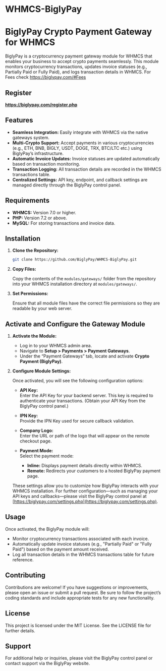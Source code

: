 # WHMCS-BiglyPay
# BiglyPay Crypto Payment Gateway for WHMCS

BiglyPay is a cryptocurrency payment gateway module for WHMCS that enables your business to accept crypto payments seamlessly. This module monitors cryptocurrency transactions, updates invoice statuses (e.g., Partially Paid or Fully Paid), and logs transaction details in WHMCS. For Fees check https://biglypay.com/#Fees


## Register
**https://biglypay.com/register.php**

## Features

- **Seamless Integration:** Easily integrate with WHMCS via the native gateways system.
- **Multi-Crypto Support:** Accept payments in various cryptocurrencies (e.g., ETH, BNB, BIGLY, USDT, DOGE, TRX, BTC/LTC etc.) using BiglyPay’s infrastructure.
- **Automatic Invoice Updates:** Invoice statuses are updated automatically based on transaction monitoring.
- **Transaction Logging:** All transaction details are recorded in the WHMCS transactions table.
- **Centralized Settings:** API key, endpoint, and callback settings are managed directly through the BiglyPay control panel.

## Requirements

- **WHMCS:** Version 7.0 or higher.
- **PHP:** Version 7.2 or above.
- **MySQL:** For storing transactions and invoice data.

## Installation

1. **Clone the Repository:**

   ```bash
   git clone https://github.com/BiglyPay/WHMCS-BiglyPay.git
   ```

2. **Copy Files:**

   Copy the contents of the `modules/gateways/` folder from the repository into your WHMCS installation directory at `modules/gateways/`.

3. **Set Permissions:**

   Ensure that all module files have the correct file permissions so they are readable by your web server.

## Activate and Configure the Gateway Module

1. **Activate the Module:**

   - Log in to your WHMCS admin area.
   - Navigate to **Setup > Payments > Payment Gateways**.
   - Under the “Payment Gateways” tab, locate and activate **Crypto Payment (BiglyPay)**.

2. **Configure Module Settings:**

   Once activated, you will see the following configuration options:

   - **API Key:**  
     Enter the API Key for your backend server. This key is required to authenticate your transactions. (Obtain your API Key from the BiglyPay control panel.)

   - **IPN Key:**  
     Provide the IPN Key used for secure callback validation.

   - **Company Logo:**  
     Enter the URL or path of the logo that will appear on the remote checkout page.

   - **Payment Mode:**  
     Select the payment mode:  
     - **Inline:** Displays payment details directly within WHMCS.  
     - **Remote:** Redirects your customers to a hosted BiglyPay payment page.

   These settings allow you to customize how BiglyPay interacts with your WHMCS installation. For further configuration—such as managing your API keys and callbacks—please visit the BiglyPay control panel at [https://biglypay.com/settings.php](https://biglypay.com/settings.php).

## Usage

Once activated, the BiglyPay module will:

- Monitor cryptocurrency transactions associated with each invoice.
- Automatically update invoice statuses (e.g., "Partially Paid" or "Fully Paid") based on the payment amount received.
- Log all transaction details in the WHMCS transactions table for future reference.

## Contributing

Contributions are welcome! If you have suggestions or improvements, please open an issue or submit a pull request. Be sure to follow the project’s coding standards and include appropriate tests for any new functionality.

## License

This project is licensed under the MIT License. See the LICENSE file for further details.

## Support

For additional help or inquiries, please visit the BiglyPay control panel or contact support via the BiglyPay website.
```
